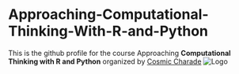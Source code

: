 # Approaching-Computational-Thinking-With-R-and-Python
This is the github profile for the course Approaching **Computational Thinking with R and Python** organized by [Cosmic Charade](https://cosmic-charade.netlify.app/)
![Logo]([http://url/to/img.png](https://cosmic-charade.netlify.app/logo-trans-final-2.png)https://cosmic-charade.netlify.app/logo-trans-final-2.png)

